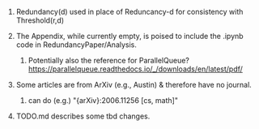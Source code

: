 1. Redundancy(d) used in place of Reduncancy-d for consistency with Threshold(r,d)

2. The Appendix, while currently empty, is poised to include the .ipynb code in RedundancyPaper/Analysis.
    1. Potentially also the reference for ParallelQueue?
       https://parallelqueue.readthedocs.io/_/downloads/en/latest/pdf/

3. Some articles are from ArXiv (e.g., Austin) & therefore have no journal.
    1. can do (e.g.) "{arXiv}:2006.11256 [cs, math]"

4. TODO.md describes some tbd changes.

